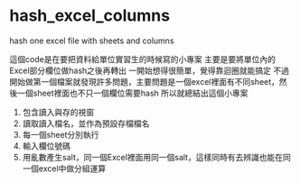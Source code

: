 # hash_excel_columns
hash one excel file with sheets and columns

這個code是在要把資料給單位實習生的時候寫的小專案
主要是要將單位內的Excel部分欄位做hash之後再轉出
一開始想得很簡單，覺得靠迴圈就能搞定
不過開始做第一個檔案就發現許多問題，主要問題是一個excel裡面有不同sheet，然後一個sheet裡面也不只一個欄位需要hash
所以就總結出這個小專案

1. 包含讀入與存的視窗
2. 讀取讀入檔名，並作為預設存檔檔名
3. 每一個sheet分別執行
4. 輸入欄位號碼
5. 用亂數產生salt，同一個Excel裡面用同一個salt，這樣同時有去辨識也能在同一個excel中做分組運算
